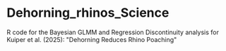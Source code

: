 # Dehorning_rhinos_Science
R code for the Bayesian GLMM and Regression Discontinuity analysis for Kuiper et al. (2025): "Dehorning Reduces Rhino Poaching"
